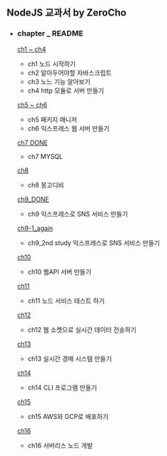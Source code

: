 ##  NodeJS 교과서 by ZeroCho

- ### chapter _ README

  [ch1 ~ ch4](https://github.com/42azimut/nodeBook/blob/master/README_ch1-ch4.md)
  - ch1 노드 시작하기
  - ch2 알아두어야할 자바스크립트
  - ch3 노느 기능 알아보기
  - ch4 http 모듈로 서버 만들기

  [ch5 ~ ch6](https://github.com/42azimut/nodeBook/blob/master/README_ch5-ch6.md)
    - ch5 패키지 매니저
    - ch6 익스프레스 웹 서버 만들기
  
  [ch7 DONE](https://github.com/42azimut/nodeBook/blob/master/README_ch7.md)
    - ch7 MYSQL
  
  [ch8](https://github.com/42azimut/nodeBook/blob/master/README_ch8.md)
  
    - ch8 몽고디비
  
  [ch9_DONE](https://github.com/42azimut/nodeBook/blob/master/README_ch9.md)
    - ch9 익스프레스로 SNS 서비스 만들기
  
  [ch9-1_again](https://github.com/42azimut/nodeBook/blob/master/README_ch9.md)
    - ch9_2nd study 익스프레스로 SNS 서비스 만들기

   [ch10](https://github.com/42azimut/nodeBook/blob/master/README_ch10.md)
    - ch10 웹API 서버 만들기

   [ch11]()
    - ch11 노드 서비스 테스트 하기

   [ch12]()
    - ch12 웹 소켓으로 실시간 데이터 전송하기

   [ch13]()
    - ch13 실시간 경매 시스템 만들기

   [ch14]()
    - ch14 CLI 프로그램 만들기 

   [ch15]()
    - ch15 AWS와 GCP로 배포하기

   [ch16]()
    - ch16 서버리스 노드 개발

